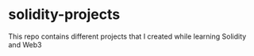 # solidity-projects
This repo contains different projects that I created while learning Solidity and Web3
